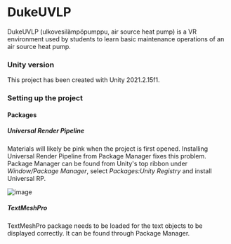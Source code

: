# DukeUVLP
DukeUVLP (ulkovesilämpöpumppu, air source heat pump) is a VR environment used by students to learn basic maintenance operations of an air source heat pump.



### Unity version ###
This project has been created with Unity 2021.2.15f1. 

### Setting up the project ###

#### Packages ####
##### Universal Render Pipeline #####

Materials will likely be pink when the project is first opened. Installing Universal Render Pipeline from Package Manager fixes this problem. Package Manager can be found from Unity's top ribbon under *Window/Package Manager*, select *Packages:Unity Registry* and install Universal RP.

![image](https://user-images.githubusercontent.com/125269615/225325390-4d4e1c00-0c31-47ee-9d0d-425b843c21c0.png)

##### TextMeshPro #####
TextMeshPro package needs to be loaded for the text objects to be displayed correctly. It can be found through Package Manager.
